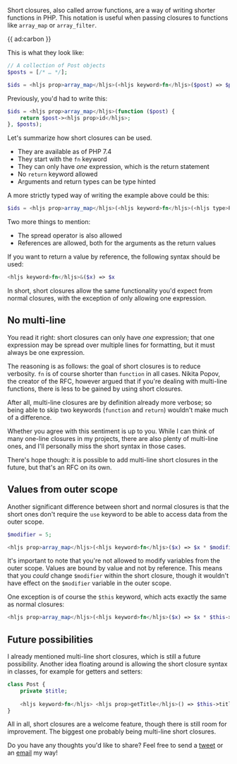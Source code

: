 Short closures, also called arrow functions, are a way of writing shorter functions in PHP. 
This notation is useful when passing closures to functions like `array_map` or `array_filter`.

{{ ad:carbon }}

This is what they look like:

```php
// A collection of Post objects
$posts = [/* … */];

$ids = <hljs prop>array_map</hljs>(<hljs keyword>fn</hljs>($post) => $post-><hljs prop>id</hljs>, $posts);
``` 

Previously, you'd had to write this:

```php
$ids = <hljs prop>array_map</hljs>(function ($post) {
    return $post-><hljs prop>id</hljs>;
}, $posts);
```

Let's summarize how short closures can be used.

- They are available as of PHP 7.4
- They start with the `fn` keyword
- They can only have _one_ expression, which is the return statement
- No `return` keyword allowed
- Arguments and return types can be type hinted

A more strictly typed way of writing the example above could be this:

```php
$ids = <hljs prop>array_map</hljs>(<hljs keyword>fn</hljs>(<hljs type>Post</hljs> $post): <hljs type>int</hljs> => $post-><hljs prop>id</hljs>, $posts);
``` 

Two more things to mention:

- The spread operator is also allowed
- References are allowed, both for the arguments as the return values

If you want to return a value by reference, the following syntax should be used:

```php
<hljs keyword>fn</hljs>&($x) => $x
```

In short, short closures allow the same functionality you'd expect from normal closures, 
with the exception of only allowing one expression.

## No multi-line

You read it right: short closures can only have _one_ expression; that one expression may be spread over multiple lines for formatting, but it must always be one expression. 

The reasoning is as follows: the goal of short closures is to reduce verbosity. 
`fn` is of course shorter than `function` in all cases.
Nikita Popov, the creator of the RFC, however argued that if you're dealing with multi-line functions, 
there is less to be gained by using short closures.

After all, multi-line closures are by definition already more verbose;
so being able to skip two keywords (`function` and `return`) wouldn't make much of a difference.

Whether you agree with this sentiment is up to you. 
While I can think of many one-line closures in my projects, 
there are also plenty of multi-line ones, and I'll personally miss the short syntax in those cases.

There's hope though: it is possible to add multi-line short closures in the future, 
but that's an RFC on its own.

## Values from outer scope

Another significant difference between short and normal closures is that the short ones don't 
require the `use` keyword to be able to access data from the outer scope.

```php
$modifier = 5;

<hljs prop>array_map</hljs>(<hljs keyword>fn</hljs>($x) => $x * $modifier, $numbers);
```  

It's important to note that you're not allowed to modify variables from the outer scope.
Values are bound by value and not by reference. 
This means that you _could_ change `$modifier` within the short closure, 
though it wouldn't have effect on the `$modifier` variable in the outer scope.

One exception is of course the `$this` keyword, which acts exactly the same as normal closures:

```php
<hljs prop>array_map</hljs>(<hljs keyword>fn</hljs>($x) => $x * $this->modifier, $numbers);
```

## Future possibilities

I already mentioned multi-line short closures, which is still a future possibility.
Another idea floating around is allowing the short closure syntax in classes, for example for getters and setters:

```php
class Post {
    private $title;
 
    <hljs keyword>fn</hljs> <hljs prop>getTitle</hljs>() => $this->title;
}
```

All in all, short closures are a welcome feature, though there is still room for improvement. 
The biggest one probably being multi-line short closures.

Do you have any thoughts you'd like to share? 
Feel free to send a [tweet](*https://twitter.com/brendt_gd) or an [email](mailto:brendt@stitcher.io) my way! 

